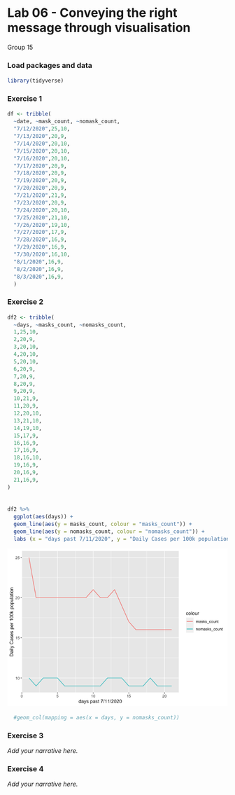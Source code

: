 Lab 06 - Conveying the right message through visualisation
================
Group 15

### Load packages and data

``` r
library(tidyverse) 
```

### Exercise 1

``` r
df <- tribble(
  ~date, ~mask_count, ~nomask_count,
  "7/12/2020",25,10,
  "7/13/2020",20,9,
  "7/14/2020",20,10,
  "7/15/2020",20,10,
  "7/16/2020",20,10,
  "7/17/2020",20,9,
  "7/18/2020",20,9,
  "7/19/2020",20,9,
  "7/20/2020",20,9,
  "7/21/2020",21,9,
  "7/23/2020",20,9,
  "7/24/2020",20,10,
  "7/25/2020",21,10,
  "7/26/2020",19,10,
  "7/27/2020",17,9,
  "7/28/2020",16,9,
  "7/29/2020",16,9,
  "7/30/2020",16,10,
  "8/1/2020",16,9,
  "8/2/2020",16,9,
  "8/3/2020",16,9,
  )
```

### Exercise 2

``` r
df2 <- tribble(
  ~days, ~masks_count, ~nomasks_count,
  1,25,10,
  2,20,9,
  3,20,10,
  4,20,10,
  5,20,10,
  6,20,9,
  7,20,9,
  8,20,9,
  9,20,9,
  10,21,9,
  11,20,9,
  12,20,10,
  13,21,10,
  14,19,10,
  15,17,9,
  16,16,9,
  17,16,9,
  18,16,10,
  19,16,9,
  20,16,9,
  21,16,9,
)


df2 %>%
  ggplot(aes(days)) +
  geom_line(aes(y = masks_count, colour = "masks_count")) +
  geom_line(aes(y = nomasks_count, colour = "nomasks_count")) +
  labs (x = "days past 7/11/2020", y = "Daily Cases per 100k population")
```

![](lab-06_files/figure-gfm/better-viz-1.png)<!-- -->

``` r
  #geom_col(mapping = aes(x = days, y = nomasks_count))
```

### Exercise 3

*Add your narrative here.*

### Exercise 4

*Add your narrative here.*
